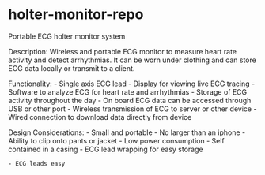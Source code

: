 # holter-monitor-repo
Portable ECG holter monitor system

Description:
    Wireless and portable ECG monitor to measure heart rate 
    activity and detect arrhythmias. It can be worn under clothing 
    and can store ECG data locally or transmit to a client. 

Functionality:
    - Single axis ECG lead
    - Display for viewing live ECG tracing
    - Software to analyze ECG for heart rate and arrhythmias 
    - Storage of ECG activity throughout the day
    - On board ECG data can be accessed through USB or other port
    - Wireless transmission of ECG to server or other device
    - Wired connection to download data directly from device

Design Considerations:
    - Small and portable
        - No larger than an iphone
        - Ability to clip onto pants or jacket
    - Low power consumption
    - Self contained in a casing
    - ECG lead wrapping for easy storage 

    - ECG leads easy  
